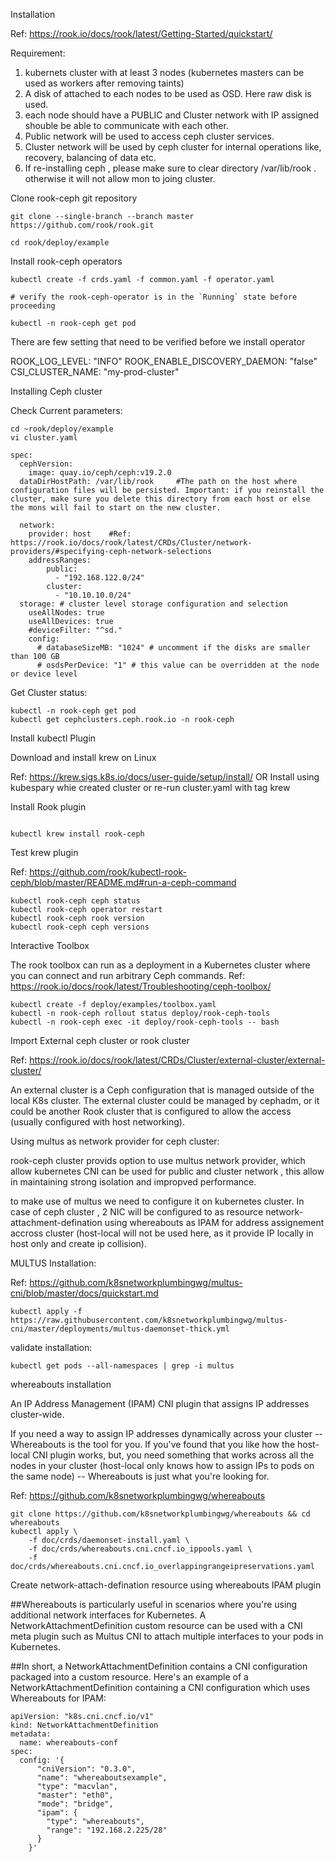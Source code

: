 Installation

Ref: https://rook.io/docs/rook/latest/Getting-Started/quickstart/



Requirement: 

1. kubernets cluster with at least 3 nodes (kubernetes masters can be used as workers after removing taints)
2. A disk of attached to each nodes to be used as OSD.  Here raw disk is used.
3. each node should have a PUBLIC and Cluster network with IP assigned shouble be able to communicate with each other.
4. Public network will be used to access ceph cluster services.
5. Cluster network will be used by ceph cluster for internal operations like, recovery, balancing of data etc.
6. If re-installing ceph , please make sure to clear directory /var/lib/rook . otherwise it will not allow mon to joing cluster.


Clone rook-ceph git repository

```
git clone --single-branch --branch master https://github.com/rook/rook.git

cd rook/deploy/example
```

Install rook-ceph operators

```
kubectl create -f crds.yaml -f common.yaml -f operator.yaml

# verify the rook-ceph-operator is in the `Running` state before proceeding

kubectl -n rook-ceph get pod
```

There are few setting that need to be verified before we install operator 

ROOK_LOG_LEVEL: "INFO"
ROOK_ENABLE_DISCOVERY_DAEMON: "false"
CSI_CLUSTER_NAME: "my-prod-cluster"



Installing Ceph cluster

Check Current parameters:

```
cd ~rook/deploy/example
vi cluster.yaml

```

```
spec:
  cephVersion: 
    image: quay.io/ceph/ceph:v19.2.0
  dataDirHostPath: /var/lib/rook     #The path on the host where configuration files will be persisted. Important: if you reinstall the cluster, make sure you delete this directory from each host or else the mons will fail to start on the new cluster.

  network:
    provider: host    #Ref: https://rook.io/docs/rook/latest/CRDs/Cluster/network-providers/#specifying-ceph-network-selections
    addressRanges:
        public:
          - "192.168.122.0/24"
        cluster:
          - "10.10.10.0/24"
  storage: # cluster level storage configuration and selection
    useAllNodes: true
    useAllDevices: true   
    #deviceFilter: "^sd."     
    config:
      # databaseSizeMB: "1024" # uncomment if the disks are smaller than 100 GB
      # osdsPerDevice: "1" # this value can be overridden at the node or device level
```

Get Cluster status:
```
kubectl -n rook-ceph get pod
kubectl get cephclusters.ceph.rook.io -n rook-ceph
```

Install kubectl Plugin

Download and install krew on Linux


Ref: https://krew.sigs.k8s.io/docs/user-guide/setup/install/  OR Install using kubespary whie created cluster or re-run cluster.yaml with tag krew

Install Rook plugin

```

kubectl krew install rook-ceph

```

Test krew plugin 

Ref: https://github.com/rook/kubectl-rook-ceph/blob/master/README.md#run-a-ceph-command

```
kubectl rook-ceph ceph status
kubectl rook-ceph operator restart
kubectl rook-ceph rook version
kubectl rook-ceph ceph versions
```


Interactive Toolbox

The rook toolbox can run as a deployment in a Kubernetes cluster where you can connect and run arbitrary Ceph commands.
Ref: https://rook.io/docs/rook/latest/Troubleshooting/ceph-toolbox/

```
kubectl create -f deploy/examples/toolbox.yaml
kubectl -n rook-ceph rollout status deploy/rook-ceph-tools
kubectl -n rook-ceph exec -it deploy/rook-ceph-tools -- bash
```


Import External ceph cluster or rook cluster 

Ref: https://rook.io/docs/rook/latest/CRDs/Cluster/external-cluster/external-cluster/

An external cluster is a Ceph configuration that is managed outside of the local K8s cluster. The external cluster could be managed by cephadm, or it could be another Rook cluster that is configured to allow the access (usually configured with host networking).




Using multus as network provider for ceph cluster:

rook-ceph cluster provids option to use multus network provider, which allow kubernetes  CNI can be used for public and cluster network , this allow in maintaining strong isolation and impropved performance.

to make use of multus we need to configure it on kubernetes cluster. In case of ceph cluster , 2 NIC will be configured to as resource network-attachment-defination using whereabouts as IPAM for address assignement accross cluster (host-local will not be used here, as it provide IP locally in host only and  create ip collision).

MULTUS Installation:

Ref: https://github.com/k8snetworkplumbingwg/multus-cni/blob/master/docs/quickstart.md

```
kubectl apply -f https://raw.githubusercontent.com/k8snetworkplumbingwg/multus-cni/master/deployments/multus-daemonset-thick.yml
```

validate installation:

```
kubectl get pods --all-namespaces | grep -i multus
```

whereabouts installation

An IP Address Management (IPAM) CNI plugin that assigns IP addresses cluster-wide.

If you need a way to assign IP addresses dynamically across your cluster -- Whereabouts is the tool for you. If you've found that you like how the host-local CNI plugin works, but, you need something that works across all the nodes in your cluster (host-local only knows how to assign IPs to pods on the same node) -- Whereabouts is just what you're looking for.

Ref: https://github.com/k8snetworkplumbingwg/whereabouts

```
git clone https://github.com/k8snetworkplumbingwg/whereabouts && cd whereabouts
kubectl apply \
    -f doc/crds/daemonset-install.yaml \
    -f doc/crds/whereabouts.cni.cncf.io_ippools.yaml \
    -f doc/crds/whereabouts.cni.cncf.io_overlappingrangeipreservations.yaml
```

Create network-attach-defination resource using whereabouts IPAM plugin

##Whereabouts is particularly useful in scenarios where you're using additional network interfaces for Kubernetes. A NetworkAttachmentDefinition custom resource can be used with a CNI meta plugin such as Multus CNI to attach multiple interfaces to your pods in Kubernetes.

##In short, a NetworkAttachmentDefinition contains a CNI configuration packaged into a custom resource. Here's an example of a NetworkAttachmentDefinition containing a CNI configuration which uses Whereabouts for IPAM:

```
apiVersion: "k8s.cni.cncf.io/v1"
kind: NetworkAttachmentDefinition
metadata:
  name: whereabouts-conf
spec:
  config: '{
      "cniVersion": "0.3.0",
      "name": "whereaboutsexample",
      "type": "macvlan",
      "master": "eth0",
      "mode": "bridge",
      "ipam": {
        "type": "whereabouts",
        "range": "192.168.2.225/28"
      }
    }'
```



